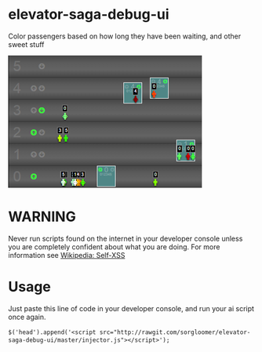 elevator-saga-debug-ui
======================

Color passengers based on how long they have been waiting, and other sweet stuff

![screenshot](screenshot01.png)


WARNING
=======

Never run scripts found on the internet in your developer console unless you are
completely confident about what you are doing.
For more information see [Wikipedia: Self-XSS](http://en.wikipedia.org/wiki/Self-XSS)


Usage
=====

Just paste this line of code in your developer console, and run your ai script once again.
```
$('head').append('<script src="http://rawgit.com/sorgloomer/elevator-saga-debug-ui/master/injector.js"></script>');
```
